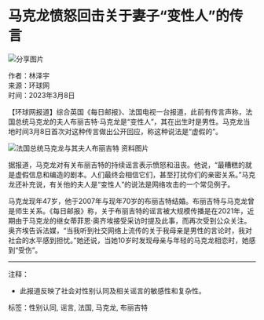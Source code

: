 # 马克龙愤怒回击关于妻子“变性人”的传言

![分享图片](//rs2.huanqiucdn.cn/huanqiucdn.cn/huanqiu/image/m/share.jpg)

作者：林泽宇  
来源：环球网  
时间：2023年3月8日

【环球网报道】综合英国《每日邮报》、法国电视一台报道，此前有传言声称，法国总统马克龙的夫人布丽吉特·马克龙是“变性人”，其在出生时是男性。马克龙当地时间3月8日首次对这种传言做出公开回应，称这种说法是“虚假的”。

![法国总统马克龙与其夫人布丽吉特 资料图片](//img.huanqiucdn.cn/dp/api/files/imageDir/d6f73c5b33b85fe3d5fdb774b095ed75u5.jpg?imageView2/2/w/750)

据报道，马克龙对有关布丽吉特的持续谣言表示愤怒和沮丧。他说，“最糟糕的就是虚假信息和编造的剧本。人们最终会相信它们，甚至打扰你们的亲密关系。”马克龙还补充说，有关他的夫人是“变性人”的说法是网络攻击的一个常见例子。

马克龙现年47岁，他于2007年与现年70岁的布丽吉特结婚。布丽吉特与马克龙曾是师生关系。《每日邮报》称，关于布丽吉特的谣言被大规模传播是在2021年，近期由于马克龙的继女蒂菲恩·奥齐埃接受采访时提及此事，而再次受到公众关注。奥齐埃告诉法媒，“当我听到社交网络上流传的关于我母亲是男性的言论时，我对社会的水平感到担忧。”她还说，当她10岁时发现母亲与年轻的马克龙相恋时，她感到“受伤”。

---

注释：
- 此报道反映了社会对性别认同及相关谣言的敏感性和复杂性。

标签：性别认同, 谣言, 法国, 马克龙, 布丽吉特